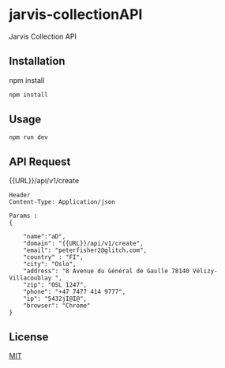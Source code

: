 # jarvis-collectionAPI

Jarvis Collection API

## Installation

npm install

```bash
npm install
```

## Usage

```nodejs
npm run dev
```

## API Request
{{URL}}/api/v1/create

```
Header 
Content-Type: Application/json
```
```
Params : 
{
	
	"name":"aD",
	"domain": "{{URL}}/api/v1/create",
	"email": "peterfisher2@glitch.com",
	"country" : "FI",
	"city": "Oslo",
	"address": "8 Avenue du Général de Gaulle 78140 Vélizy-Villacoublay ",
	"zip": "OSL 1247",
	"phone": "+47 7477 414 9777",
	"ip": "5432jI@I@",
	"browser": "Chrome"
}
```


## License
[MIT](https://choosealicense.com/licenses/mit/)
